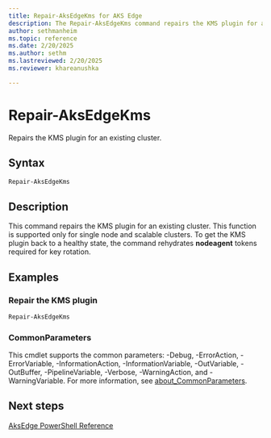 ```yaml
---
title: Repair-AksEdgeKms for AKS Edge
description: The Repair-AksEdgeKms command repairs the KMS plugin for an existing cluster
author: sethmanheim
ms.topic: reference
ms.date: 2/20/2025
ms.author: sethm
ms.lastreviewed: 2/20/2025
ms.reviewer: khareanushka

---
```



# Repair-AksEdgeKms

Repairs the KMS plugin for an existing cluster.

## Syntax

```powershell
Repair-AksEdgeKms
```

## Description

This command repairs the KMS plugin for an existing cluster. This function is supported only for single node and scalable clusters. To get the KMS plugin back to a healthy state, the command rehydrates **nodeagent** tokens required for key rotation.

## Examples

### Repair the KMS plugin

```powershell
Repair-AksEdgeKms
```

### CommonParameters

This cmdlet supports the common parameters: -Debug, -ErrorAction, -ErrorVariable, -InformationAction, -InformationVariable, -OutVariable, -OutBuffer, -PipelineVariable, -Verbose, -WarningAction, and -WarningVariable. For more information, see [about_CommonParameters](https://go.microsoft.com/fwlink/?LinkID=113216).

## Next steps

[AksEdge PowerShell Reference](./index.md)
